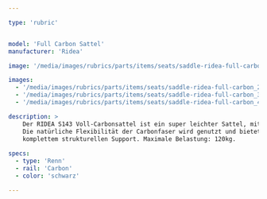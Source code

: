 ```yaml
---

type: 'rubric'


model: 'Full Carbon Sattel'
manufacturer: 'Ridea'

image: '/media/images/rubrics/parts/items/seats/saddle-ridea-full-carbon_1.jpeg'

images:
  - '/media/images/rubrics/parts/items/seats/saddle-ridea-full-carbon_2.jpeg'
  - '/media/images/rubrics/parts/items/seats/saddle-ridea-full-carbon_3.jpeg'
  - '/media/images/rubrics/parts/items/seats/saddle-ridea-full-carbon_4.jpeg'

description: >
    Der RIDEA S143 Voll-Carbonsattel ist ein super leichter Sattel, mit einem Gewicht von nur 120g. 
    Die natürliche Flexibilität der Carbonfaser wird genutzt und bietet bestmöglichen Komfort bei 
    komplettem strukturellen Support. Maximale Belastung: 120kg.
    
specs: 
  - type: 'Renn'
  - rail: 'Carbon'
  - color: 'schwarz'

---
```

